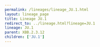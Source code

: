 ```yaml
---
permalink: /lineages/lineage_JU.1.html
layout: lineage_page
title: Lineage JU.1
redirect_to: ../lineage.html?lineage=JU.1
lineage: JU.1
parent: XBB.2.3.12
children: ['JU.1']
---
```

